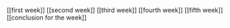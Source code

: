 [[first week]]
[[second week]]
[[third week]]
[[fourth week]]
[[fifth week]]
[[conclusion for the week]]
